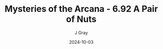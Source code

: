 ---
title: 'Mysteries of the Arcana - 6.92 A Pair of Nuts'
alt: 'Mysteries of the Arcana'
date: '2024-10-03'
author: 'J Gray'
artist: 'Keira'
---